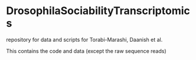 # DrosophilaSociabilityTranscriptomics
repository for data and scripts for Torabi-Marashi, Daanish et al. 

This contains the code and data (except the raw sequence reads)
